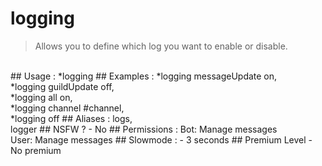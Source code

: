 # logging

> Allows you to define which log you want to enable or disable.

<br>
## Usage :
*logging <setting> <on/off>
## Examples :
*logging messageUpdate on,
<br>*logging guildUpdate off,
<br>*logging all on,
<br>*logging channel #channel,
<br>*logging off
## Aliases :
logs,
<br>logger
## NSFW ?
- No
## Permissions :
Bot: Manage messages
<br>
User: Manage messages
## Slowmode :
- 3 seconds
## Premium Level
- No premium